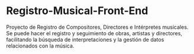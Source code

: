 # Registro-Musical-Front-End
Proyecto de Registro de Compositores, Directores e Intérpretes musicales. Se puede hacer el registro y seguimiento de obras, artistas y directores, facilitando la búsqueda de interpretaciones y la gestión de datos relacionados con la música.

